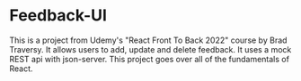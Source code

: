 # Feedback-UI
This is a project from Udemy's "React Front To Back 2022" course by Brad Traversy. It allows users to add, update and delete feedback. It uses a mock REST api with json-server.  This project goes over all of the fundamentals of React.
